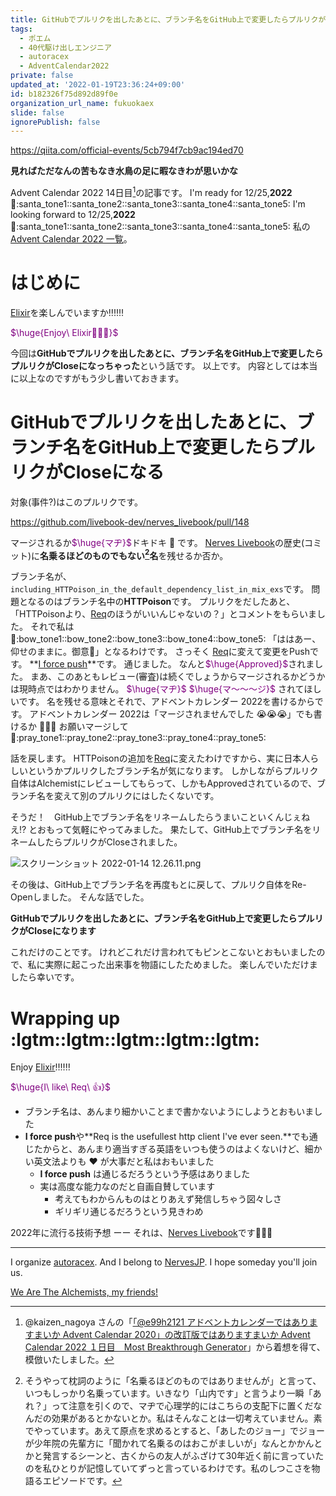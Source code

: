 ```yaml
---
title: GitHubでプルリクを出したあとに、ブランチ名をGitHub上で変更したらプルリクがCloseになります
tags:
  - ポエム
  - 40代駆け出しエンジニア
  - autoracex
  - AdventCalendar2022
private: false
updated_at: '2022-01-19T23:36:24+09:00'
id: b182326f75d892d89f0e
organization_url_name: fukuokaex
slide: false
ignorePublish: false
---
```

https://qiita.com/official-events/5cb794f7cb9ac194ed70

**見ればただなんの苦もなき水鳥の足に暇なきわが思いかな**

Advent Calendar 2022 14日目[^1]の記事です。
I'm ready for 12/25,**2022** :santa::santa_tone1::santa_tone2::santa_tone3::santa_tone4::santa_tone5:
I'm looking forward to  12/25,**2022** :santa::santa_tone1::santa_tone2::santa_tone3::santa_tone4::santa_tone5:
私の[Advent Calendar 2022 一覧](https://docs.google.com/spreadsheets/d/1HQvFjagQLRPjOYAjDVzWp9S4b8dKixxvvaz_TtbZWto/edit#gid=1723448955)。

[^1]: @kaizen_nagoya さんの「[「@e99h2121 アドベントカレンダーではありますまいか Advent Calendar 2020」の改訂版ではありますまいか Advent Calendar 2022 １日目　Most Breakthrough Generator](https://qiita.com/kaizen_nagoya/items/49ebebee3a0377f3b59b)」から着想を得て、模倣いたしました。 

# はじめに

[Elixir](https://elixir-lang.org/)を楽しんでいますか:bangbang::bangbang::bangbang:

<font color="purple">$\huge{Enjoy\ Elixir🚀🚀🚀}$</font>

今回は**GitHubでプルリクを出したあとに、ブランチ名をGitHub上で変更したらプルリクがCloseになっちゃった**という話です。
以上です。
内容としては本当に以上なのですがもう少し書いておきます。

# GitHubでプルリクを出したあとに、ブランチ名をGitHub上で変更したらプルリクがCloseになる

対象(事件?)はこのプルリクです。

https://github.com/livebook-dev/nerves_livebook/pull/148

マージされるか<font color="purple">$\huge{マヂ}$</font>ドキドキ :heartbeat: です。
[Nerves Livebook](https://github.com/livebook-dev/nerves_livebook)の歴史(コミット)に**名乗るほどのものでもない[^2]名**を残せるか否か。

ブランチ名が、`including_HTTPoison_in_the_default_dependency_list_in_mix_exs`です。
問題となるのはブランチ名中の**HTTPoison**です。
プルリクをだしたあと、「HTTPoisonより、[Req](https://hexdocs.pm/req/Req.html)のほうがいいんじゃないの？」とコメントをもらいました。
それで私は :bow::bow_tone1::bow_tone2::bow_tone3::bow_tone4::bow_tone5:
「ははあー、仰せのままに。御意:rocket:」となるわけです。
さっそく [Req](https://hexdocs.pm/req/Req.html)に変えて変更をPushです。
**[I force push](https://github.com/livebook-dev/nerves_livebook/pull/148#issuecomment-1012200097)**です。
通じました。
なんと<font color="purple">$\huge{Approved}$</font>されました。
まあ、このあともレビュー(審査)は続くでしょうからマージされるかどうかは現時点ではわかりません。
<font color="purple">$\huge{マヂ}$</font>
<font color="purple">$\huge{マ〜〜〜ジ}$</font>
されてほしいです。
名を残せる意味とそれで、アドベントカレンダー 2022を書けるからです。
アドベントカレンダー 2022は「マージされませんでした :sob::sob::sob:」でも書けるか :rocket::rocket::rocket:
お願いマージして :pray::pray_tone1::pray_tone2::pray_tone3::pray_tone4::pray_tone5:  

話を戻します。
HTTPoisonの追加を[Req](https://hexdocs.pm/req/Req.html)に変えたわけですから、実に日本人らしいというかプルリクしたブランチ名が気になります。
しかしながらプルリク自体はAlchemistにレビューしてもらって、しかもApprovedされているので、ブランチ名を変えて別のプルリクにはしたくないです。

そうだ！　GitHub上でブランチ名をリネームしたらうまいこといくんじぇねえ:interrobang:
とおもって気軽にやってみました。
果たして、GitHub上でブランチ名をリネームしたらプルリクがCloseされました。

![スクリーンショット 2022-01-14 12.26.11.png](https://qiita-image-store.s3.ap-northeast-1.amazonaws.com/0/131808/01ad251e-3b86-ae3c-b9ae-ebcedc666421.png)



その後は、GitHub上でブランチ名を再度もとに戻して、プルリク自体をRe-Openしました。
そんな話でした。




[^2]: そうやって枕詞のように「名乗るほどのものではありませんが」と言って、いつもしっかり名乗っています。いきなり「山内です」と言うより一瞬「あれ？」って注意を引くので、マヂで心理学的にはこちらの支配下に置くだなんだの効果があるとかないとか。私はそんなことは一切考えていません。素でやっています。あえて原点を求めるとすると、「あしたのジョー」でジョーが少年院の先輩方に「聞かれて名乗るのはおこがましいが」なんとかかんとかと発言するシーンと、古くからの友人がふざけて30年近く前に言っていたのを私ひとりが記憶していてずっと言っているわけです。私のしつこさを物語るエピソードです。

**GitHubでプルリクを出したあとに、ブランチ名をGitHub上で変更したらプルリクがCloseになります**

これだけのことです。
けれどこれだけ言われてもピンとこないとおもいましたので、私に実際に起こった出来事を物語にしたためました。
楽しんでいただけましたら幸いです。

# Wrapping up :lgtm::lgtm::lgtm::lgtm::lgtm:

Enjoy [Elixir](https://elixir-lang.org/):bangbang::bangbang::bangbang:

<font color="purple">$\huge{I\ like\ Req\ 👍}$</font>
 

- ブランチ名は、あんまり細かいことまで書かないようにしようとおもいました
- **I force push**や**Req is the usefullest http client I've ever seen.**でも通じたからと、あんまり適当すぎる英語をいつも使うのはよくないけど、細かい英文法よりも :hearts: が大事だと私はおもいました
    - **I force push** は通じるだろうという予感はありました
    - 実は高度な能力なのだと自画自賛しています
        - 考えてもわからんものはとりあえず発信しちゃう図々しさ
        - ギリギリ通じるだろうという見きわめ


2022年に流行る技術予想 ーー それは、[Nerves Livebook](https://github.com/livebook-dev/nerves_livebook)です:rocket::rocket::rocket:



---

I organize [autoracex](https://autoracex.connpass.com/).
And I belong to [NervesJP](https://nerves-jp.connpass.com/).
I hope someday you'll join us.

[We Are The Alchemists, my friends!](https://www.youtube.com/watch?v=04854XqcfCY)
